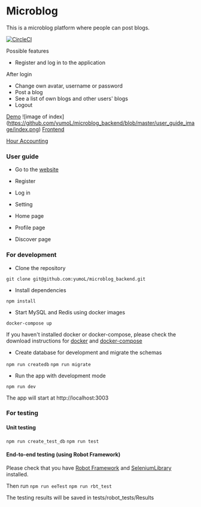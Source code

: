 # Microblog
This is a microblog platform where people can post blogs. 

[![CircleCI](https://circleci.com/gh/yumoL/microblog_backend.svg?style=svg)](https://circleci.com/gh/yumoL/microblog_backend)


Possible features
- Register and log in to the application

After login
- Change own avatar, username or password
- Post a blog
- See a list of own blogs and other users' blogs
- Logout

[Demo](http://microblogdevops.herokuapp.com)
![image of index]
(https://github.com/yumoL/microblog_backend/blob/master/user_guide_image/index.png)
[Frontend](https://github.com/yumoL/microblog_client)

[Hour Accounting](https://github.com/yumoL/microblog_backend/blob/master/hour_accounting.md)

### User guide
- Go to the [website](http://microblogdevops.herokuapp.com)

- Register
- Log in
- Setting
- Home page
- Profile page
- Discover page


### For development
- Clone the repository

`git clone git@github.com:yumoL/microblog_backend.git`

- Install dependencies

`npm install`

- Start MySQL and Redis using docker images

`docker-compose up`

If you haven't installed docker or docker-compose, please check the download instructions for [docker](https://docs.docker.com/install/) and [docker-compose](https://docs.docker.com/compose/install/)

- Create database for development and migrate the schemas

`npm run createdb`
`npm run migrate`

- Run the app with development mode

`npm run dev`

The app will start at http://localhost:3003

### For testing
#### Unit testing

`npm run create_test_db`
`npm run test`

#### End-to-end testing (using Robot Framework)
Please check that you have [Robot Framework](https://github.com/robotframework/robotframework#installation) and [SeleniumLibrary](https://github.com/robotframework/SeleniumLibrary#installation) installed. 

Then run
`npm run eeTest`
`npm run rbt_test`

The testing results will be saved in tests/robot_tests/Results

